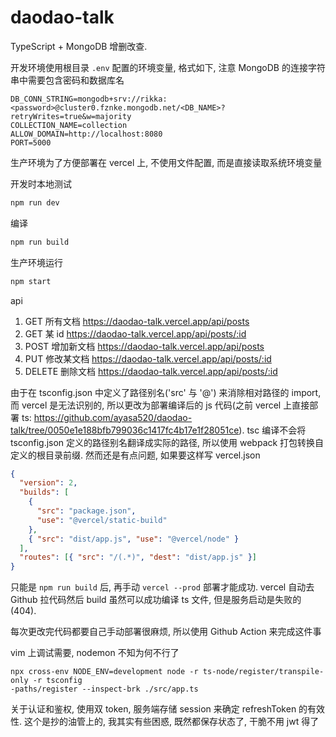 # daodao-talk

TypeScript + MongoDB 增删改查.

开发环境使用根目录 `.env` 配置的环境变量, 格式如下, 注意 MongoDB 的连接字符串中需要包含密码和数据库名

```
DB_CONN_STRING=mongodb+srv://rikka:<password>@cluster0.fznke.mongodb.net/<DB_NAME>?retryWrites=true&w=majority
COLLECTION_NAME=collection
ALLOW_DOMAIN=http://localhost:8080
PORT=5000
```

生产环境为了方便部署在 vercel 上, 不使用文件配置, 而是直接读取系统环境变量

开发时本地测试
```bash
npm run dev 
```

编译

```bash
npm run build
```

生产环境运行
```bash
npm start
```



api

1. GET 所有文档
https://daodao-talk.vercel.app/api/posts 
2. GET 某 id
https://daodao-talk.vercel.app/api/posts/:id
3. POST 增加新文档
https://daodao-talk.vercel.app/api/posts
4. PUT 修改某文档
https://daodao-talk.vercel.app/api/posts/:id
5. DELETE 删除文档
https://daodao-talk.vercel.app/api/posts/:id



由于在 tsconfig.json 中定义了路径别名('src' 与 '@') 来消除相对路径的 import, 而 vercel 是无法识别的, 所以更改为部署编译后的 js 代码(之前 vercel 上直接部署 ts: https://github.com/ayasa520/daodao-talk/tree/0050e1e188bfb799036c1417fc4b17e1f28051ce). tsc 编译不会将 tsconfig.json 定义的路径别名翻译成实际的路径, 所以使用 webpack 打包转换自定义的根目录前缀. 然而还是有点问题, 如果要这样写 vercel.json

```json
{
  "version": 2,
  "builds": [
    {
      "src": "package.json",
      "use": "@vercel/static-build"
    },
    { "src": "dist/app.js", "use": "@vercel/node" }
  ],
  "routes": [{ "src": "/(.*)", "dest": "dist/app.js" }]
}

```

只能是 `npm run build` 后, 再手动 `vercel --prod` 部署才能成功. vercel 自动去 Github 拉代码然后 build 虽然可以成功编译 ts 文件, 但是服务启动是失败的(404).

每次更改完代码都要自己手动部署很麻烦, 所以使用 Github Action 来完成这件事



vim 上调试需要, nodemon 不知为何不行了

```
npx cross-env NODE_ENV=development node -r ts-node/register/transpile-only -r tsconfig
-paths/register --inspect-brk ./src/app.ts 
```


关于认证和鉴权, 使用双 token, 服务端存储 session 来确定 refreshToken 的有效性. 这个是抄的油管上的, 我其实有些困惑, 既然都保存状态了, 干脆不用 jwt 得了

